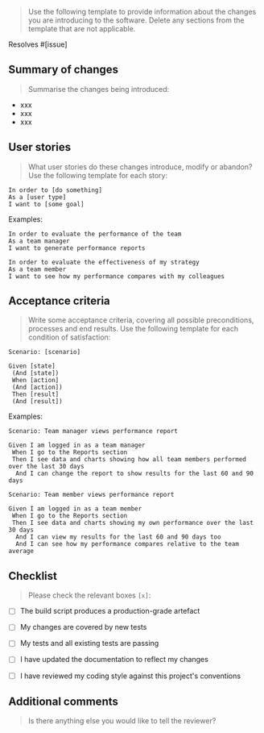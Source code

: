 > Use the following template to provide information about the changes you are introducing to the software. Delete any sections from the template that are not applicable.

Resolves #[issue]


## Summary of changes

> Summarise the changes being introduced:

- xxx
- xxx
- xxx


## User stories

> What user stories do these changes introduce, modify or abandon? Use the following template for each story:

```
In order to [do something]
As a [user type]
I want to [some goal]
```

Examples:

```
In order to evaluate the performance of the team
As a team manager
I want to generate performance reports
```

```
In order to evaluate the effectiveness of my strategy
As a team member
I want to see how my performance compares with my colleagues
```


## Acceptance criteria

> Write some acceptance criteria, covering all possible preconditions, processes and end results. Use the following template for each condition of satisfaction:

```
Scenario: [scenario]

Given [state]
 (And [state])
 When [action]
 (And [action])
 Then [result]
 (And [result])
```

Examples:

```
Scenario: Team manager views performance report

Given I am logged in as a team manager
 When I go to the Reports section
 Then I see data and charts showing how all team members performed over the last 30 days
  And I can change the report to show results for the last 60 and 90 days

Scenario: Team member views performance report

Given I am logged in as a team member
 When I go to the Reports section
 Then I see data and charts showing my own performance over the last 30 days
  And I can view my results for the last 60 and 90 days too
  And I can see how my performance compares relative to the team average
```


## Checklist

> Please check the relevant boxes `[x]`:

- [ ] The build script produces a production-grade artefact
- [ ] My changes are covered by new tests
- [ ] My tests and all existing tests are passing
- [ ] I have updated the documentation to reflect my changes
- [ ] I have reviewed my coding style against this project's conventions


## Additional comments

> Is there anything else you would like to tell the reviewer?
